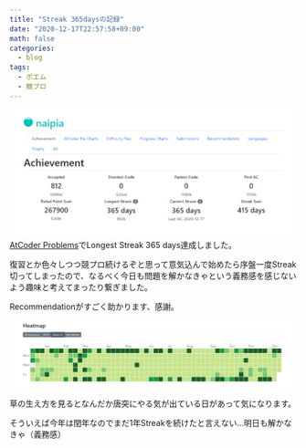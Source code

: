 ```yaml
---
title: "Streak 365daysの記録"
date: "2020-12-17T22:57:58+09:00"
math: false
categories:
  - blog
tags:
  - ポエム
  - 競プロ
---
```


![Achievement](/img/2020/streak365/2020-12-17-230036.png)
[AtCoder Problems](https://kenkoooo.com/atcoder/#/table/)でLongest Streak 365 days達成しました。

復習とか色々しつつ競プロ続けるぞと思って意気込んで始めたら序盤一度Streak切ってしまったので、なるべく今日も問題を解かなきゃという義務感を感じないよう趣味と考えてまったり繋ぎました。

Recommendationがすごく助かります、感謝。

![Heatmap](/img/2020/streak365/2020-12-17-230234.png)

草の生え方を見るとなんだか唐突にやる気が出ている日があって気になります。

そういえば今年は閏年なのでまだ1年Streakを続けたと言えない...明日も解かなきゃ（義務感）
